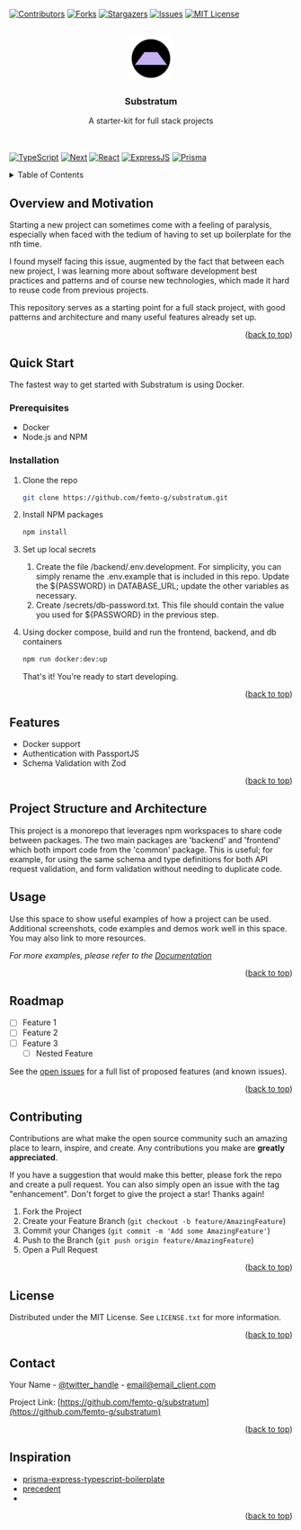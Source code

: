 <!-- Improved compatibility of back to top link: See: https://github.com/othneildrew/Best-README-Template/pull/73 -->

<a name="readme-top"></a>

<!--
*** Thanks for checking out the Best-README-Template. If you have a suggestion
*** that would make this better, please fork the repo and create a pull request
*** or simply open an issue with the tag "enhancement".
*** Don't forget to give the project a star!
*** Thanks again! Now go create something AMAZING! :D
-->

<!-- PROJECT SHIELDS -->
<!--
*** I'm using markdown "reference style" links for readability.
*** Reference links are enclosed in brackets [ ] instead of parentheses ( ).
*** See the bottom of this document for the declaration of the reference variables
*** for contributors-url, forks-url, etc. This is an optional, concise syntax you may use.
*** https://www.markdownguide.org/basic-syntax/#reference-style-links
-->

[![Contributors][contributors-shield]][contributors-url]
[![Forks][forks-shield]][forks-url]
[![Stargazers][stars-shield]][stars-url]
[![Issues][issues-shield]][issues-url]
[![MIT License][license-shield]][license-url]

<!-- [![LinkedIn][linkedin-shield]][linkedin-url] -->

<!-- PROJECT LOGO -->
<br />
<div align="center">
  <a href="https://github.com/femto-g/substratum">
    <img src="frontend/public/substratum.svg" alt="Logo" width="80" height="80">
  </a>

<h3 align="center">Substratum</h3>

  <p align="center">
    A starter-kit for full stack projects
    <br />
    <!-- <a href="https://github.com/femto-g/substratum"><strong>Explore the docs »</strong></a> -->
    <br />
    <br />
    <!-- <a href="https://github.com/femto-g/substratum">View Demo</a>
    ·
    <a href="https://github.com/femto-g/substratum/issues/new?labels=bug&template=bug-report---.md">Report Bug</a>
    ·
    <a href="https://github.com/femto-g/substratum/issues/new?labels=enhancement&template=feature-request---.md">Request Feature</a> -->
  </p>
</div>

[![TypeScript][TypeScript]][TypeScript-url] [![Next][Next.js]][Next-url] [![React][React.js]][React-url] [![ExpressJS][ExpressJS]][ExpressJS-url] [![Prisma][Prisma]][Prisma-url]

<!-- TABLE OF CONTENTS -->
<details>
  <summary>Table of Contents</summary>
  <ol>
    <li>
      <a href="#overview-and-motivation">Overview and Motivation</a>
      <!-- <ul>
        <li><a href="#built-with">Built With</a></li>
      </ul> -->
    </li>
    <li>
      <a href="#quick-start">Quick Start</a>
      <ul>
        <li><a href="#prerequisites">Prerequisites</a></li>
        <li><a href="#installation">Installation</a></li>
      </ul>
    </li>
    <li><a href="#usage">Usage</a></li>
    <li><a href="#roadmap">Roadmap</a></li>
    <li><a href="#contributing">Contributing</a></li>
    <li><a href="#license">License</a></li>
    <li><a href="#contact">Contact</a></li>
    <li><a href="#acknowledgments">Acknowledgments</a></li>
  </ol>
</details>

<!-- ABOUT THE PROJECT -->

## Overview and Motivation

<!-- [![Product Name Screen Shot][product-screenshot]](https://example.com) -->

<!-- Here's a blank template to get started: To avoid retyping too much info. Do a search and replace with your text editor for the following: `femto-g`, `substratum`, `twitter_handle`, `linkedin_username`, `email_client`, `email`, `Substratum`, `project_description` -->

Starting a new project can sometimes come with a feeling of paralysis, especially when faced with the tedium of having to set up boilerplate for the nth time.

I found myself facing this issue, augmented by the fact that between each new project, I was learning more about software development best practices and patterns and of course new technologies, which made it hard to reuse code from previous projects.

This repository serves as a starting point for a full stack project, with good patterns and architecture and many useful features already set up.

<p align="right">(<a href="#readme-top">back to top</a>)</p>

<!-- ### Built With

[![Next][Next.js]][Next-url] [![React][React.js]][React-url] [![Prisma][Prisma]][Prisma-url]

<p align="right">(<a href="#readme-top">back to top</a>)</p>

GETTING STARTED -->

## Quick Start

The fastest way to get started with Substratum is using Docker.

### Prerequisites

<!-- This is an example of how to list things you need to use the software and how to install them.

- npm
  ```sh
  npm install npm@latest -g
  ``` -->

- Docker
- Node.js and NPM

### Installation

1. Clone the repo
   ```sh
   git clone https://github.com/femto-g/substratum.git
   ```
2. Install NPM packages
   ```sh
   npm install
   ```
3. Set up local secrets

   1. Create the file /backend/.env.development. For simplicity, you can simply rename the .env.example that is included in this repo. Update the \$\{PASSWORD\} in DATABASE_URL; update the other variables as necessary.
   2. Create /secrets/db-password.txt. This file should contain the value you used for $\{PASSWORD\} in the previous step.

4. Using docker compose, build and run the frontend, backend, and db containers
   ```sh
   npm run docker:dev:up
   ```
   That's it! You're ready to start developing.

<p align="right">(<a href="#readme-top">back to top</a>)</p>

<!-- USAGE EXAMPLES -->

## Features

- Docker support
- Authentication with PassportJS
- Schema Validation with Zod
<p align="right">(<a href="#readme-top">back to top</a>)</p>

<!-- USAGE EXAMPLES -->

## Project Structure and Architecture

This project is a monorepo that leverages npm workspaces to share code between packages. The two main packages are 'backend' and 'frontend' which both import code from the 'common' package. This is useful; for example, for using the same schema and type definitions for both API request validation, and form validation without needing to duplicate code.

<!-- USAGE EXAMPLES -->

## Usage

Use this space to show useful examples of how a project can be used. Additional screenshots, code examples and demos work well in this space. You may also link to more resources.

_For more examples, please refer to the [Documentation](https://example.com)_

<p align="right">(<a href="#readme-top">back to top</a>)</p>

<!-- ROADMAP -->

## Roadmap

- [ ] Feature 1
- [ ] Feature 2
- [ ] Feature 3
  - [ ] Nested Feature

See the [open issues](https://github.com/femto-g/substratum/issues) for a full list of proposed features (and known issues).

<p align="right">(<a href="#readme-top">back to top</a>)</p>

<!-- CONTRIBUTING -->

## Contributing

Contributions are what make the open source community such an amazing place to learn, inspire, and create. Any contributions you make are **greatly appreciated**.

If you have a suggestion that would make this better, please fork the repo and create a pull request. You can also simply open an issue with the tag "enhancement".
Don't forget to give the project a star! Thanks again!

1. Fork the Project
2. Create your Feature Branch (`git checkout -b feature/AmazingFeature`)
3. Commit your Changes (`git commit -m 'Add some AmazingFeature'`)
4. Push to the Branch (`git push origin feature/AmazingFeature`)
5. Open a Pull Request

<p align="right">(<a href="#readme-top">back to top</a>)</p>

<!-- LICENSE -->

## License

Distributed under the MIT License. See `LICENSE.txt` for more information.

<p align="right">(<a href="#readme-top">back to top</a>)</p>

<!-- CONTACT -->

## Contact

Your Name - [@twitter_handle](https://twitter.com/twitter_handle) - email@email_client.com

Project Link: [https://github.com/femto-g/substratum](https://github.com/femto-g/substratum)

<p align="right">(<a href="#readme-top">back to top</a>)</p>

<!-- ACKNOWLEDGMENTS -->

## Inspiration

- [prisma-express-typescript-boilerplate](https://github.com/antonio-lazaro/prisma-express-typescript-boilerplate?tab=readme-ov-file)
- [precedent](https://github.com/steven-tey/precedent/tree/main)
- []()

<p align="right">(<a href="#readme-top">back to top</a>)</p>

<!-- MARKDOWN LINKS & IMAGES -->
<!-- https://www.markdownguide.org/basic-syntax/#reference-style-links -->

[contributors-shield]: https://img.shields.io/github/contributors/femto-g/substratum.svg?style=for-the-badge
[contributors-url]: https://github.com/femto-g/substratum/graphs/contributors
[forks-shield]: https://img.shields.io/github/forks/femto-g/substratum.svg?style=for-the-badge
[forks-url]: https://github.com/femto-g/substratum/network/members
[stars-shield]: https://img.shields.io/github/stars/femto-g/substratum.svg?style=for-the-badge
[stars-url]: https://github.com/femto-g/substratum/stargazers
[issues-shield]: https://img.shields.io/github/issues/femto-g/substratum.svg?style=for-the-badge
[issues-url]: https://github.com/femto-g/substratum/issues
[license-shield]: https://img.shields.io/github/license/femto-g/substratum.svg?style=for-the-badge
[license-url]: https://github.com/femto-g/substratum/blob/master/LICENSE.txt
[linkedin-shield]: https://img.shields.io/badge/-LinkedIn-black.svg?style=for-the-badge&logo=linkedin&colorB=555
[linkedin-url]: https://linkedin.com/in/linkedin_username
[product-screenshot]: images/screenshot.png
[Next.js]: https://img.shields.io/badge/next.js-000000?style=for-the-badge&logo=nextdotjs&logoColor=white
[Next-url]: https://nextjs.org/
[React.js]: https://img.shields.io/badge/React-20232A?style=for-the-badge&logo=react&logoColor=61DAFB
[React-url]: https://reactjs.org/
[Vue.js]: https://img.shields.io/badge/Vue.js-35495E?style=for-the-badge&logo=vuedotjs&logoColor=4FC08D
[Vue-url]: https://vuejs.org/
[Angular.io]: https://img.shields.io/badge/Angular-DD0031?style=for-the-badge&logo=angular&logoColor=white
[Angular-url]: https://angular.io/
[Svelte.dev]: https://img.shields.io/badge/Svelte-4A4A55?style=for-the-badge&logo=svelte&logoColor=FF3E00
[Svelte-url]: https://svelte.dev/
[Laravel.com]: https://img.shields.io/badge/Laravel-FF2D20?style=for-the-badge&logo=laravel&logoColor=white
[Laravel-url]: https://laravel.com
[Bootstrap.com]: https://img.shields.io/badge/Bootstrap-563D7C?style=for-the-badge&logo=bootstrap&logoColor=white
[Bootstrap-url]: https://getbootstrap.com
[JQuery.com]: https://img.shields.io/badge/jQuery-0769AD?style=for-the-badge&logo=jquery&logoColor=white
[JQuery-url]: https://jquery.com
[Prisma]: https://img.shields.io/badge/Prisma-3982CE?style=for-the-badge&logo=Prisma&logoColor=white
[Prisma-url]: https://www.prisma.io/
[TypeScript]: https://img.shields.io/badge/TypeScript-007ACC?style=for-the-badge&logo=typescript&logoColor=white
[Typescript-url]: https://www.typescriptlang.org/
[ExpressJS]: https://img.shields.io/badge/Express%20js-000000?style=for-the-badge&logo=express&logoColor=white
[ExpressJS-url]: https://expressjs.com/
